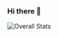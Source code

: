 ### Hi there 👋

<!--
**PrathakGarg/PrathakGarg** is a ✨ _special_ ✨ repository because its `README.md` (this file) appears on your GitHub profile.

Here are some ideas to get you started:

- 🔭 I’m currently working on ...
- 🌱 I’m currently learning ...
- 👯 I’m looking to collaborate on ...
- 🤔 I’m looking for help with ...
- 💬 Ask me about ...
- 📫 How to reach me: ...
- 😄 Pronouns: ...
- ⚡ Fun fact: ...
-->
![Overall Stats](https://github-readme-stats.vercel.app/api?username=PrathakGarg&count_private=true&show_icons=true&theme=tokyonight)
<!-- ![Streak Stats](https://github-readme-streak-stats.herokuapp.com/?user=PrathakGarg&theme=tokyonight) -->
